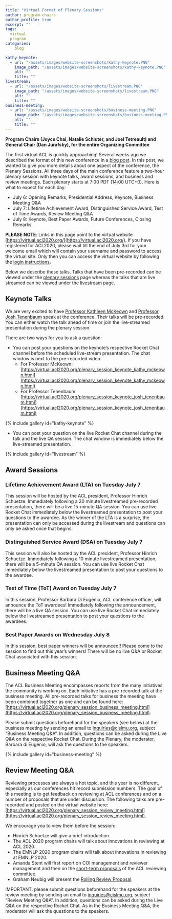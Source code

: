 ```yaml
---
title: "Virtual Format of Plenary Sessions"
author: program-chairs
author_profile: true
excerpt: ""
tags:
  virtual
  program
categories:
    blog

kathy-keynote:
  - url: "/assets/images/website-screenshots/kathy-keynote.PNG"
    image_path: "/assets/images/website-screenshots/kathy-keynote.PNG"
    alt: ""
    title: ""
livestream:
  - url: "/assets/images/website-screenshots/livestream.PNG"
    image_path: "/assets/images/website-screenshots/livestream.PNG"
    alt: ""
    title: ""
business-meeting:
  - url: "/assets/images/website-screenshots/business-meeting.PNG"
    image_path: "/assets/images/website-screenshots/business-meeting.PNG"
    alt: ""
    title: ""
---
```


<b>Program Chairs (Joyce Chai, Natalie Schluter, and Joel Tetreault) and General Chair (Dan Jurafsky), for the entire Organizing Committee</b>

The first virtual ACL is quickly approaching!  Several weeks ago we described the format of this new conference in a [blog post](https://acl2020.org/blog/intro-to-conference-infrastructure/).  In this post, we wanted to give you more details about one aspect of the conference, the Plenary Sessions.  All three days of the main conference feature a two-hour plenary session with keynote talks, award sessions, and business and review meetings.  Each plenary starts at 7:00 PDT (14:00 UTC+0). Here is what to expect for each day:

- July 6: Opening Remarks, Presidential Address, Keynote, Business Meeting Q&A
- July 7: Lifetime Achievement Award, Distinguished Service Award, Test of Time Awards, Review Meeting Q&A
- July 8: Keynote, Best Paper Awards, Future Conferences, Closing Remarks


<b>PLEASE NOTE</b>: Links in this page point to the virtual website [https://virtual.acl2020.org/](https://virtual.acl2020.org/). If you have registered for ACL2020, please wait till the end of July 3rd for your welcome email which will contain your username and password to access the virtual site. Only then you can access the virtual website by following the [login instructions](https://acl2020.org/_pages/docs/ACL2020_virtual_website_login_steps.pdf). 

Below we describe these talks. Talks that have been pre-recorded can be viewed under the [plenary sessions](https://virtual.acl2020.org/plenary_sessions.html) page whereas the talks that are live streamed can be viewed under the [livestream](https://virtual.acl2020.org/livestream.html) page. 


## Keynote Talks

We are very excited to have [Professor Kathleen McKeown](https://virtual.acl2020.org/plenary_session_keynote_kathy_mckeown.html) and [Professor Josh Tenenbaum](https://virtual.acl2020.org/plenary_session_keynote_josh_tenenbaum.html) speak at the conference. Their talks will be pre-recorded. You can either watch the talk ahead of time or join the live-streamed presentation during the plenary session. 

There are two ways for you to ask a question: 
- You can post your questions on the keynote’s respective Rocket Chat channel before the scheduled live-stream presentation. The chat window is next to the pre-recorded video. 
  - For Professor McKeown: [https://virtual.acl2020.org/plenary_session_keynote_kathy_mckeown.html](https://virtual.acl2020.org/plenary_session_keynote_kathy_mckeown.html)
  - For Professor Tenenbaum: [https://virtual.acl2020.org/plenary_session_keynote_josh_tenenbaum.html](https://virtual.acl2020.org/plenary_session_keynote_josh_tenenbaum.html)

{% include gallery id="kathy-keynote" %}

- You can post your question on the live Rocket Chat channel during the talk and the live QA session. The chat window is immediately below the live-streamed presentation.

{% include gallery id="livestream" %}

## Award Sessions

### Lifetime Achievement Award (LTA) on Tuesday July 7

This session will be hosted by the ACL president, Professor Hinrich Schuetze. Immediately following a 30 minute livestreamed pre-recorded presentation, there will be a live 15-minute QA session. You can use live Rocket Chat immediately below the livestreamed presentation to post your questions to the awardee.  As the winner of the LTA is a surprise, the presentation can only be accessed during the livestream and questions can only be asked once that begins.

### Distinguished Service Award (DSA) on Tuesday July 7

This session will also be hosted by the ACL president, Professor Hinrich Schuetze. Immediately following a 10 minute livestreamed presentation, there will be a 5-minute QA session. You can use live Rocket Chat immediately below the livestreamed presentation to post your questions to the awardee. 

### Test of Time (ToT) Award on Tuesday July 7

In this session, Professor Barbara Di Eugenio, ACL conference officer, will announce the ToT awardees!  Immediately following the announcement, there will be a live QA session. You can use live Rocket Chat immediately below the livestreamed presentation to post your questions to the awardees. 

### Best Paper Awards on Wednesday July 8

In this session, best paper winners will be announced!! Please come to the session to find out this year’s winners!   There will be no live Q&A or Rocket Chat associated with this session.

## Business Meeting Q&A

The ACL Business Meeting encompasses reports from the many initiatives the community is working on.  Each initiative has a pre-recorded talk at the business meeting. All pre-recorded talks for business the meeting have been combined together as one and can be found here: [https://virtual.acl2020.org/plenary_session_business_meeting.html](https://virtual.acl2020.org/plenary_session_business_meeting.html). 

Please submit questions beforehand for the speakers (see below) at the business meeting by sending an email to [inquiries@cislmu.org](mailto:inquiries@cislmu.org), subject “Business Meeting Q&A”.  In addition, questions can be asked during the Live Q&A on the respective Rocket Chat.  During the Plenary, the moderator, Barbara di Eugenio, will ask the questions to the speakers.

{% include gallery id="business-meeting" %}

## Review Meeting Q&A

Reviewing processes are always a hot topic, and this year is no different, especially as our conferences hit record submission numbers.  The goal of this meeting is to get feedback on reviewing at ACL conferences and on a number of proposals that are under discussion.  The following talks are pre-recorded and posted on the virtual website here: [https://virtual.acl2020.org/plenary_session_review_meeting.html](https://virtual.acl2020.org/plenary_session_review_meeting.html).

We encourage you to view them before the session:

- Hinrich Schuetze will give a brief introduction.
- The ACL 2020 program chairs will talk about innovations in reviewing at ACL 2020.
- The EMNLP 2020 program chairs will talk about innovations in reviewing at EMNLP 2020.
- Amanda Stent will first report on COI management and reviewer management and then on the [short-term proposals](https://www.aclweb.org/adminwiki/index.php?title=Short-Term_Reform_Proposals_for_ACL_Reviewing) of the ACL reviewing committee.
- Graham Neubig will present the [Rolling Review Proposal](https://www.aclweb.org/adminwiki/index.php?title=ACL_Rolling_Review_Proposal).

IMPORTANT: please submit questions beforehand for the speakers at the review meeting by sending an email to [inquiries@cislmu.org](mailto:inquiries@cislmu.org), subject “Review Meeting Q&A”.  In addition, questions can be asked during the Live Q&A on the respective Rocket Chat.   As in the Business Meeting Q&A,  the moderator will ask the questions to the speakers.